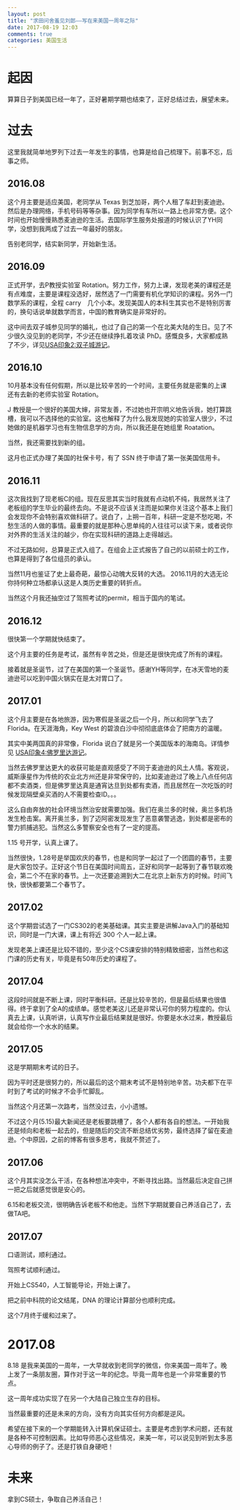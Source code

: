 ```yaml
---
layout: post
title: "求田问舍羞见刘郎——写在来美国一周年之际"
date: 2017-08-19 12:03
comments: true
categories: 美国生活
---
```


# 起因

算算日子到美国已经一年了，正好暑期学期也结束了，正好总结过去，展望未来。

<!--more-->

# 过去

这里我就简单地罗列下过去一年发生的事情，也算是给自己梳理下。前事不忘，后事之师。

## 2016.08 

这个月主要是适应美国，老同学从 Texas 到芝加哥，两个人租了车赶到麦迪逊。然后是办理网络，手机号码等等杂事。因为同学有车所以一路上也非常方便。这个时间也开始慢慢熟悉麦迪逊的生活。去国际学生服务处报道的时候认识了YH同学，没想到我两成了过去一年最好的朋友。

告别老同学，结实新同学，开始新生活。

## 2016.09

正式开学，去P教授实验室 Rotation。努力工作，努力上课，发现老美的课程还是有点难度，主要是课程没选好，居然选了一门需要有机化学知识的课程。另外一门数学系的课程，全程 carry　几个小本。发现美国人的本科生其实也不是特别厉害的，换句话说单就数学而言，中国的教育确实是非常好的。

这中间去双子城参见同学的婚礼，也过了自己的第一个在北美大陆的生日。见了不少很久没见到的老同学，不少还在继续挣扎着攻读 PhD。感慨良多，大家都成熟了不少，详见[USA印象2:双子城游记](http://iphyer.github.io/blog/2016/12/22/twin/)。

## 2016.10

10月基本没有任何假期，所以是比较辛苦的一个时间，主要任务就是密集的上课还有去新的老师实验室 Rotation。

J 教授是一个很好的美国大婶，非常友善，不过她也开宗明义地告诉我，她打算跳槽，我可以不选择他的实验室。这也解释了为什么我发现她的实验室人很少，不过她做的是机器学习也有生物信息学的方向，所以我还是在她组里 Roatation。

当然，我还需要找到新的组。

这月也正式办理了美国的社保卡号，有了 SSN 终于申请了第一张美国信用卡。

## 2016.11

这次我找到了现老板C的组。现在反思其实当时我就有点动机不纯，我居然关注了老板组的学生毕业的最终去向。不是说不应该关注而是如果你关注这个基本上我们会发现你不会特别喜欢做科研了。说白了，上朔一百年，科研一定是不愁吃喝，不愁生活的人做的事情。最重要的就是那种心思单纯的人往往可以读下来，或者说你对外界的生活关注的越少，你在实现科研的道路上走得越远。

不过无路如何，总算是正式入组了。在组会上正式报告了自己的以前硕士的工作，也算是得到了各位组员的承认。

当然11月也鉴证了史上最奇葩，最惊心动魄大反转的大选。 2016.11月的大选无论你持何种立场都承认这是人类历史重要的转折点。

当然这个月我还抽空过了驾照考试的permit，相当于国内的笔试。

## 2016.12


很快第一个学期就快结束了。

这个月主要的任务是考试，虽然有辛苦之处，但是还是很快完成了所有的课程。

接着就是圣诞节，过了在美国的第一个圣诞节。感谢YH等同学，在冰天雪地的麦迪逊可以吃到中国火锅实在是太对胃口了。


## 2017.01
这个月主要是在各地旅游，因为寒假是圣诞之后一个月，所以和同学飞去了 Florida。在天涯海角，Key West 的碧浪白沙中彻彻底底体会了把南方的温暖。

其实中美两国真的非常像，Florida 说白了就是另一个美国版本的海南岛。详情参见 [USA印象4:佛罗里达游记](http://iphyer.github.io/blog/2017/02/27/folradia/)。

当然去佛罗里达更大的收获可能是直观感受了不同于麦迪逊的风土人情。客观说，威斯康星作为传统的农业北方州还是非常保守的，比如麦迪逊过了晚上八点任何店都不卖酒类，但是佛罗里达真是通宵达旦到处都有卖酒，而且居然在一次吃饭的时候发现隔壁桌买酒的人不需要检查ID。。。

这么自由奔放的社会环境当然治安就需要加强。我们在奥兰多的时候，奥兰多机场发生枪击案。离开奥兰多，到了迈阿密发现发生了恶意袭警逃逸，到处都是密布的警力抓捕逃犯。当然这么多警察安全也有了一定的提高。

1.15 号开学，认真上课了。

当然很快，1.28号是举国欢庆的春节，也是和同学一起过了一个团圆的春节，主要是大家包饺子。正好这个节日在美国时间周五，正好和同学一起等到了春节联欢晚会，第二个不在家的春节。上一次还要追溯到大二在北京上新东方的时候。时间飞快，很快都要第二个春节了。

## 2017.02

这个学期尝试选了一门CS302的老美基础课。其实主要是讲解Java入门的基础知识，同时是一门大课，课上有将近 300 个人一起上课。

发现老美上课还是比较不错的，至少这个CS课安排的特别精致细密，当然也和这门课的历史有关，毕竟是有50年历史的课程了。

## 2017.04 

这段时间就是不断上课，同时平衡科研。还是比较辛苦的，但是最后结果也很值得。终于拿到了全A的成绩单。感觉老美这儿还是非常认可你的努力程度的。你认真去上课，认真听讲，认真写作业最后结果就是很好。你要是水水过来，教授最后就会给你一个水水的结果。

## 2017.05

这是学期期末考试的日子。

因为平时还是很努力的，所以最后的这个期末考试不是特别地辛苦。功夫都下在平时到了考试的时候才不会手忙脚乱。

当然这个月还第一次路考，当然没过去，小小遗憾。

不过这个月(5.15)最大新闻还是老板要跳槽了，各个人都有各自的想法。一开始我还是倾向和老板一起去的，但是随后的交流不断总结优劣势，最终选择了留在麦迪逊。个中原因，之前的博客有很多思考，我就不赘述了。

## 2017.06

这个月其实没怎么干活，在各种想法冲突中，不断寻找出路。当然最后决定自己拼一把之后就感觉很是安心的。

6.15和老板交流，很明确告诉老板不和他走。当然下学期就要自己养活自己了，去做TA吧。

## 2017.07 

口语测试，顺利通过。

驾照考试顺利通过。

开始上CS540，人工智能导论，开始上课了。

把之前中科院的论文结尾，DNA 的理论计算部分也顺利完成。

这个7月终于缓和过来了。

# 2017.08

8.18 是我来美国的一周年，一大早就收到老同学的微信，你来美国一周年了。晚上发了一条朋友圈，算作对于这一年的纪念。毕竟一周年也是一个非常重要的节点。

这一周年成功实现了在另一个大陆自己独立生存的目标。

当然最重要的还是未来的方向，没有方向其实任何方向都是逆风。

希望在接下来的一个学期能转入计算机保证硕士。主要是考虑到学术问题，还有就是各种不可控制因素。比如导师恶心这些情况，来美一年，可以说见到听到太多恶心导师的例子了。还是打铁自身硬吧！

# 未来

拿到CS硕士，争取自己养活自己！
